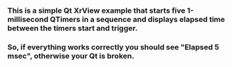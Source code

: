 ### This is a simple Qt XrView example that starts five 1-millisecond QTimers in a sequence and displays elapsed time between the timers start and trigger.

### So, if everything works correctly you should see "Elapsed 5 msec", otherwise your Qt is broken.
